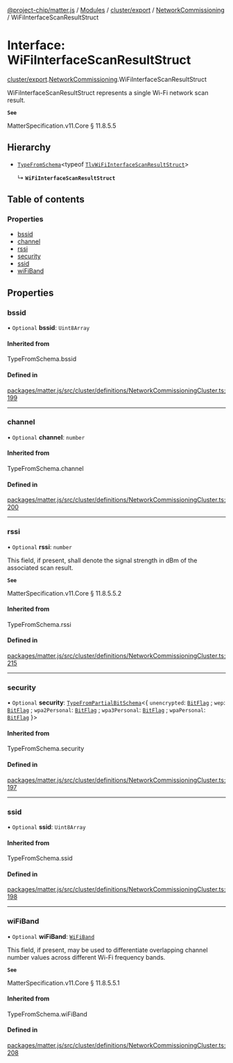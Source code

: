 [@project-chip/matter.js](../README.md) / [Modules](../modules.md) / [cluster/export](../modules/cluster_export.md) / [NetworkCommissioning](../modules/cluster_export.NetworkCommissioning.md) / WiFiInterfaceScanResultStruct

# Interface: WiFiInterfaceScanResultStruct

[cluster/export](../modules/cluster_export.md).[NetworkCommissioning](../modules/cluster_export.NetworkCommissioning.md).WiFiInterfaceScanResultStruct

WiFiInterfaceScanResultStruct represents a single Wi-Fi network scan result.

**`See`**

MatterSpecification.v11.Core § 11.8.5.5

## Hierarchy

- [`TypeFromSchema`](../modules/tlv_export.md#typefromschema)\<typeof [`TlvWiFiInterfaceScanResultStruct`](../modules/cluster_export.NetworkCommissioning.md#tlvwifiinterfacescanresultstruct)\>

  ↳ **`WiFiInterfaceScanResultStruct`**

## Table of contents

### Properties

- [bssid](cluster_export.NetworkCommissioning.WiFiInterfaceScanResultStruct.md#bssid)
- [channel](cluster_export.NetworkCommissioning.WiFiInterfaceScanResultStruct.md#channel)
- [rssi](cluster_export.NetworkCommissioning.WiFiInterfaceScanResultStruct.md#rssi)
- [security](cluster_export.NetworkCommissioning.WiFiInterfaceScanResultStruct.md#security)
- [ssid](cluster_export.NetworkCommissioning.WiFiInterfaceScanResultStruct.md#ssid)
- [wiFiBand](cluster_export.NetworkCommissioning.WiFiInterfaceScanResultStruct.md#wifiband)

## Properties

### bssid

• `Optional` **bssid**: `Uint8Array`

#### Inherited from

TypeFromSchema.bssid

#### Defined in

[packages/matter.js/src/cluster/definitions/NetworkCommissioningCluster.ts:199](https://github.com/project-chip/matter.js/blob/558e12c94a201592c28c7bc0743705360b3e5ca6/packages/matter.js/src/cluster/definitions/NetworkCommissioningCluster.ts#L199)

___

### channel

• `Optional` **channel**: `number`

#### Inherited from

TypeFromSchema.channel

#### Defined in

[packages/matter.js/src/cluster/definitions/NetworkCommissioningCluster.ts:200](https://github.com/project-chip/matter.js/blob/558e12c94a201592c28c7bc0743705360b3e5ca6/packages/matter.js/src/cluster/definitions/NetworkCommissioningCluster.ts#L200)

___

### rssi

• `Optional` **rssi**: `number`

This field, if present, shall denote the signal strength in dBm of the associated scan result.

**`See`**

MatterSpecification.v11.Core § 11.8.5.5.2

#### Inherited from

TypeFromSchema.rssi

#### Defined in

[packages/matter.js/src/cluster/definitions/NetworkCommissioningCluster.ts:215](https://github.com/project-chip/matter.js/blob/558e12c94a201592c28c7bc0743705360b3e5ca6/packages/matter.js/src/cluster/definitions/NetworkCommissioningCluster.ts#L215)

___

### security

• `Optional` **security**: [`TypeFromPartialBitSchema`](../modules/schema_export.md#typefrompartialbitschema)\<\{ `unencrypted`: [`BitFlag`](../modules/schema_export.md#bitflag) ; `wep`: [`BitFlag`](../modules/schema_export.md#bitflag) ; `wpa2Personal`: [`BitFlag`](../modules/schema_export.md#bitflag) ; `wpa3Personal`: [`BitFlag`](../modules/schema_export.md#bitflag) ; `wpaPersonal`: [`BitFlag`](../modules/schema_export.md#bitflag)  }\>

#### Inherited from

TypeFromSchema.security

#### Defined in

[packages/matter.js/src/cluster/definitions/NetworkCommissioningCluster.ts:197](https://github.com/project-chip/matter.js/blob/558e12c94a201592c28c7bc0743705360b3e5ca6/packages/matter.js/src/cluster/definitions/NetworkCommissioningCluster.ts#L197)

___

### ssid

• `Optional` **ssid**: `Uint8Array`

#### Inherited from

TypeFromSchema.ssid

#### Defined in

[packages/matter.js/src/cluster/definitions/NetworkCommissioningCluster.ts:198](https://github.com/project-chip/matter.js/blob/558e12c94a201592c28c7bc0743705360b3e5ca6/packages/matter.js/src/cluster/definitions/NetworkCommissioningCluster.ts#L198)

___

### wiFiBand

• `Optional` **wiFiBand**: [`WiFiBand`](../enums/cluster_export.NetworkCommissioning.WiFiBand.md)

This field, if present, may be used to differentiate overlapping channel number values across different
Wi-Fi frequency bands.

**`See`**

MatterSpecification.v11.Core § 11.8.5.5.1

#### Inherited from

TypeFromSchema.wiFiBand

#### Defined in

[packages/matter.js/src/cluster/definitions/NetworkCommissioningCluster.ts:208](https://github.com/project-chip/matter.js/blob/558e12c94a201592c28c7bc0743705360b3e5ca6/packages/matter.js/src/cluster/definitions/NetworkCommissioningCluster.ts#L208)
